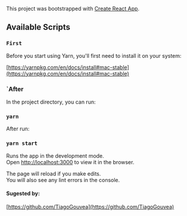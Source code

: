This project was bootstrapped with [Create React App](https://github.com/facebook/create-react-app).

## Available Scripts

### `First`

Before you start using Yarn, you'll first need to install it on your system:

[https://yarnpkg.com/en/docs/install#mac-stable](https://yarnpkg.com/en/docs/install#mac-stable)

### `After

In the project directory, you can run:

### `yarn`

After run:

### `yarn start`

Runs the app in the development mode.<br>
Open [http://localhost:3000](http://localhost:3000) to view it in the browser.

The page will reload if you make edits.<br>
You will also see any lint errors in the console.

#### Sugested by:

[https://github.com/TiagoGouvea](https://github.com/TiagoGouvea)

